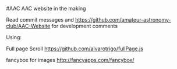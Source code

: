 #AAC
AAC website in the making

Read commit messages and https://github.com/amateur-astronomy-club/AAC-Website for development comments

Using: 

Full page Scroll
https://github.com/alvarotrigo/fullPage.js

fancybox for images
http://fancyapps.com/fancybox/


